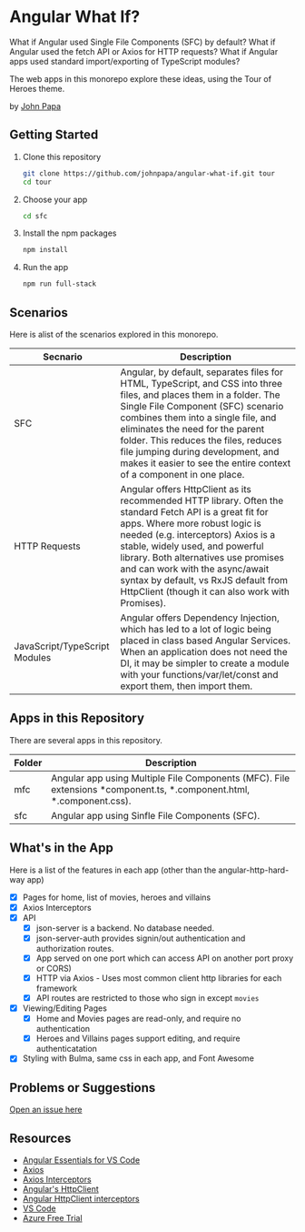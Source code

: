 # Angular What If?

What if Angular used Single File Components (SFC) by default? What if Angular used the fetch API or Axios for HTTP requests? What if Angular apps used standard import/exporting of TypeScript modules?

The web apps in this monorepo explore these ideas, using the Tour of Heroes theme.

by [John Papa](http://twitter.com/john_papa)

## Getting Started

1. Clone this repository

   ```bash
   git clone https://github.com/johnpapa/angular-what-if.git tour
   cd tour
   ```

1. Choose your app

   ```bash
   cd sfc
   ```

1. Install the npm packages

   ```bash
   npm install
   ```

1. Run the app

   ```bash
   npm run full-stack
   ```

## Scenarios

Here is alist of the scenarios explored in this monorepo.

| Secnario                      | Description                                                                                                                                                                                                                                                                                                                                                                               |
| ----------------------------- | ----------------------------------------------------------------------------------------------------------------------------------------------------------------------------------------------------------------------------------------------------------------------------------------------------------------------------------------------------------------------------------------- |
| SFC                           | Angular, by default, separates files for HTML, TypeScript, and CSS into three files, and places them in a folder. The Single File Component (SFC) scenario combines them into a single file, and eliminates the need for the parent folder. This reduces the files, reduces file jumping during development, and makes it easier to see the entire context of a component in one place.   |
| HTTP Requests                 | Angular offers HttpClient as its recommended HTTP library. Often the standard Fetch API is a great fit for apps. Where more robust logic is needed (e.g. interceptors) Axios is a stable, widely used, and powerful library. Both alternatives use promises and can work with the async/await syntax by default, vs RxJS default from HttpClient (though it can also work with Promises). |
| JavaScript/TypeScript Modules | Angular offers Dependency Injection, which has led to a lot of logic being placed in class based Angular Services. When an application does not need the DI, it may be simpler to create a module with your functions/var/let/const and export them, then import them.                                                                                                                    |

## Apps in this Repository

There are several apps in this repository.

| Folder | Description                                                                                                             |
| ------ | ----------------------------------------------------------------------------------------------------------------------- |
| mfc    | Angular app using Multiple File Components (MFC). File extensions \*component.ts, \*.component.html, \*.component.css). |
| sfc    | Angular app using Sinfle File Components (SFC).                                                                         |

## What's in the App

Here is a list of the features in each app (other than the angular-http-hard-way app)

- [x] Pages for home, list of movies, heroes and villains
- [x] Axios Interceptors
- [x] API
  - [x] json-server is a backend. No database needed.
  - [x] json-server-auth provides signin/out authentication and authorization routes.
  - [x] App served on one port which can access API on another port proxy or CORS)
  - [x] HTTP via Axios - Uses most common client http libraries for each framework
  - [x] API routes are restricted to those who sign in except `movies`
- [x] Viewing/Editing Pages
  - [x] Home and Movies pages are read-only, and require no authentication
  - [x] Heroes and Villains pages support editing, and require authenticatation
- [x] Styling with Bulma, same css in each app, and Font Awesome

## Problems or Suggestions

[Open an issue here](/issues)

## Resources

- [Angular Essentials for VS Code](https://marketplace.visualstudio.com/items?itemName=johnpapa.angular-essentials&WT.mc_id=javascript-0000-jopapa)
- [Axios](https://github.com/axios/axios)
- [Axios Interceptors](https://github.com/axios/axios#interceptors)
- [Angular's HttpClient](https://angular.io/guide/http)
- [Angular HttpClient interceptors](https://angular.io/guide/http#intercepting-requests-and-responses)
- [VS Code](https://code.visualstudio.com/?WT.mc_id=javascript-0000-jopapa)
- [Azure Free Trial](https://azure.microsoft.com/free/?WT.mc_id=javascript-0000-jopapa)
